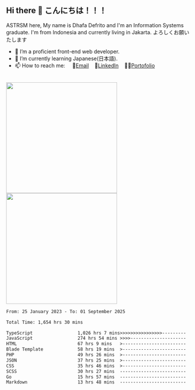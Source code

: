 ## Hi there 👋 こんにちは！！！
ASTRSM here, My name is Dhafa Defrito and I'm an Information Systems graduate. I'm from Indonesia and currently living in Jakarta. よろしくお願いたします

- 🔭 I’m a proficient front-end web developer.
- 🌱 I’m currently learning Japanese(日本語).
- 📫 How to reach me: &nbsp;&nbsp;&nbsp;&nbsp;📧[Email](ddefrito@gmail.com)&nbsp;&nbsp;&nbsp;&nbsp;💼[LinkedIn](https://www.linkedin.com/in/dhafad)&nbsp;&nbsp;&nbsp;&nbsp;👨‍🎨[Portofolio](https://ddefrito.vercel.app/)

<br>

<div align="left">
  <img src="https://media1.tenor.com/m/F96DSPtSiSgAAAAd/isekaijoucho-kamitsubaki.gif" height="300" />
	<a href="https://last.fm/user/nerumaeni"><img src="https://lastfm-recently-played.vercel.app/api?user=nerumaeni&count=5" height="300" /></a>
</div=

<!--START_SECTION:waka-->

```txt
From: 25 January 2023 - To: 01 September 2025

Total Time: 1,654 hrs 30 mins

TypeScript                 1,026 hrs 7 mins>>>>>>>>>>>>>>>>---------   62.02 %
JavaScript                 274 hrs 54 mins >>>>---------------------   16.62 %
HTML                       67 hrs 9 mins   >------------------------   04.06 %
Blade Template             58 hrs 19 mins  >------------------------   03.53 %
PHP                        49 hrs 26 mins  >------------------------   02.99 %
JSON                       37 hrs 25 mins  >------------------------   02.26 %
CSS                        35 hrs 46 mins  >------------------------   02.16 %
SCSS                       30 hrs 27 mins  -------------------------   01.84 %
Go                         15 hrs 57 mins  -------------------------   00.96 %
Markdown                   13 hrs 48 mins  -------------------------   00.83 %
```

<!--END_SECTION:waka-->
